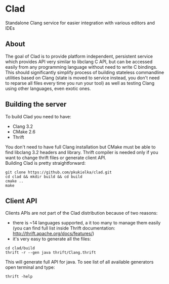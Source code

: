 Clad
====
  
Standalone Clang service for easier integration with various editors and IDEs
  
## About
The goal of Clad is to provide platform independent, persistent service which provides API very similar to libclang C API, but can be accessed easily from any programming language without need to write C bindings.  
This should significantly simplify process of building stateless commandline utilities based on Clang (state is moved to service instead, you don't need to reparse all files every time you run your tool) as well as testing Clang using other languages, even exotic ones.  
  
## Building the server
To build Clad you need to have:
- Clang 3.2 
- CMake 2.6
- Thrift
  
You don't need to have full Clang installation but CMake must be able to find libclang 3.2 headers and library. Thrift compiler is needed only if you want to change thrift files or generate client API.  
Building Clad is pretty straightforward:
```
git clone https://github.com/pkukielka/clad.git  
cd clad && mkdir build && cd build  
cmake ..  
make  
```

## Client API
Clients APIs are not part of the Clad distribution because of two reasons:
- there is ~14 languages supported, a it too many to manage them easily (you can find full list inside Thrift documentation: http://thrift.apache.org/docs/features/)
- it's very easy to generate all the files:
```
cd clad/build
thrift -r --gen java thrift/Clang.thrift
```

This will generate full API for java. To see list of all available generators open terminal and type:
```
thrift -help
```
